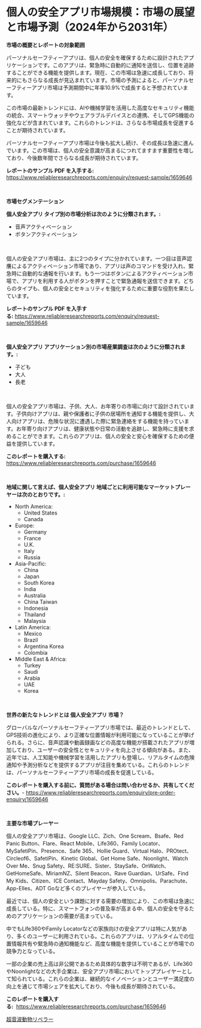<p><h1>個人の安全アプリ市場規模：市場の展望と市場予測（2024年から2031年）</h1></p><p><strong>市場の概要とレポートの対象範囲</strong></p>
<p><p>パーソナルセーフティーアプリは、個人の安全を確保するために設計されたアプリケーションです。このアプリは、緊急時に自動的に通知を送信し、位置を追跡することができる機能を提供します。現在、この市場は急速に成長しており、将来的にもさらなる成長が見込まれています。市場の予測によると、パーソナルセーフティーアプリ市場は予測期間中に年率10.9%で成長すると予想されています。</p><p>この市場の最新トレンドには、AIや機械学習を活用した高度なセキュリティ機能の統合、スマートウォッチやウェアラブルデバイスとの連携、そしてGPS機能の強化などが含まれています。これらのトレンドは、さらなる市場成長を促進することが期待されています。</p><p>パーソナルセーフティーアプリ市場は今後も拡大し続け、その成長は急速に進んでいます。この市場は、個人の安全意識が高まるにつれてますます重要性を増しており、今後数年間でさらなる成長が期待されています。</p></p>
<p><strong>レポートのサンプル PDF を入手する:</strong> <a href="https://www.reliableresearchreports.com/enquiry/request-sample/1659646">https://www.reliableresearchreports.com/enquiry/request-sample/1659646</a></p>
<p>&nbsp;</p>
<p><strong>市場セグメンテーション</strong></p>
<p><strong>個人安全アプリ タイプ別の市場分析は次のように分類されます。:</strong></p>
<p><ul><li>音声アクティベーション</li><li>ボタンアクティベーション</li></ul></p>
<p>&nbsp;</p>
<p><p>個人の安全アプリ市場は、主に2つのタイプに分かれています。一つ目は音声認譍によるアクティベーション市場であり、アプリは声のコマンドを受け入れ、緊急時に自動的な通報を行います。もう一つはボタンによるアクティベーション市場で、アプリを利用する人がボタンを押すことで緊急通報を送信できます。どちらのタイプも、個人の安全とセキュリティを強化するために重要な役割を果たしています。</p></p>
<p><strong>レポートのサンプル PDF を入手する:</strong>&nbsp;<a href="https://www.reliableresearchreports.com/enquiry/request-sample/1659646">https://www.reliableresearchreports.com/enquiry/request-sample/1659646</a></p>
<p>&nbsp;</p>
<p><strong> 個人安全アプリ アプリケーション別の市場産業調査は次のように分類されます。:</strong></p>
<p><ul><li>子ども</li><li>大人</li><li>長老</li></ul></p>
<p>&nbsp;</p>
<p><p>個人の安全アプリ市場は、子供、大人、お年寄りの市場に向けて設計されています。子供向けアプリは、親や保護者に子供の居場所を通知する機能を提供し、大人向けアプリは、危険な状況に遭遇した際に緊急連絡をする機能を持っています。お年寄り向けアプリは、健康状態や日常の活動を追跡し、緊急時に支援を求めることができます。これらのアプリは、個人の安全と安心を確保するための便益を提供しています。</p></p>
<p><strong>このレポートを購入する:</strong>&nbsp; <a href="https://www.reliableresearchreports.com/purchase/1659646">https://www.reliableresearchreports.com/purchase/1659646</a></p>
<p>&nbsp;</p>
<p><strong>地域に関して言えば、個人安全アプリ 地域ごとに利用可能なマーケットプレーヤーは次のとおりです。:</strong></p>
<p><ul>
    <li>
        North America:
        <ul>
            <li>United States</li>
            <li>Canada</li>
        </ul>
    </li>
    <li>
        Europe:
        <ul>
            <li>Germany</li>
            <li>France</li>
            <li>U.K.</li>
            <li>Italy</li>
            <li>Russia</li>
        </ul>
    </li>
    <li>
        Asia-Pacific:
        <ul>
            <li>China</li>
            <li>Japan</li>
            <li>South Korea</li>
            <li>India</li>
            <li>Australia</li>
            <li>China Taiwan</li>
            <li>Indonesia</li>
            <li>Thailand</li>
            <li>Malaysia</li>
        </ul>
    </li>
    <li>
        Latin America:
        <ul>
            <li>Mexico</li>
            <li>Brazil</li>
            <li>Argentina Korea</li>
            <li>Colombia</li>
        </ul>
    </li>
    <li>
        Middle East & Africa:
        <ul>
            <li>Turkey</li>
            <li>Saudi</li>
            <li>Arabia</li>
            <li>UAE</li>
            <li>Korea</li>
        </ul>
    </li>
    </ul></p>
<p>&nbsp;</p>
<p><strong>世界の新たなトレンドとは 個人安全アプリ 市場？</strong></p>
<p><p>グローバルなパーソナルセーフティーアプリ市場では、最近のトレンドとして、GPS技術の進化により、より正確な位置情報が利用可能になっていることが挙げられる。さらに、音声認識や動画録画などの高度な機能が搭載されたアプリが増加しており、ユーザーの安全性とセキュリティを向上させる傾向がある。また、近年では、人工知能や機械学習を活用したアプリも登場し、リアルタイムの危険通知や予測分析などを提供するアプリが注目を集めている。これらのトレンドは、パーソナルセーフティーアプリ市場の成長を促進している。</p></p>
<p><strong>このレポートを購入する前に、質問がある場合は問い合わせるか、共有してください。</strong>- <a href="https://www.reliableresearchreports.com/enquiry/pre-order-enquiry/1659646">https://www.reliableresearchreports.com/enquiry/pre-order-enquiry/1659646</a></p>
<p>&nbsp;</p>
<p><strong>主要な市場プレーヤー</strong></p>
<p><p>個人の安全アプリ市場は、Google LLC、Zich、One Scream、Bsafe、Red Panic Button、Flare、React Mobile、Life360、Family Locator、MySafetiPin、Presence、Safe 365、Hollie Guard、Virtual Halo、PROtect、Circleof6、SafetiPin、Kinetic Global、Get Home Safe、Noonlight、Watch Over Me、Snug Safety、RE:SURE、Sister、StaySafe、OnWatch、GetHomeSafe、MiriamNZ、Silent Beacon、Rave Guardian、UrSafe、Find My Kids、Citizen、ICE Contact、Mayday Safety、Omnipolis、Parachute、App-Elles、ADT Goなど多くのプレイヤーが参入している。</p><p>最近では、個人の安全という課題に対する需要の増加により、この市場は急速に成長している。特に、スマートフォンの普及率が高まる中、個人の安全を守るためのアプリケーションの需要が高まっている。</p><p>中でもLife360やFamily Locatorなどの家族向けの安全アプリは特に人気があり、多くのユーザーに利用されている。これらのアプリは、リアルタイムでの位置情報共有や緊急時の通知機能など、高度な機能を提供していることが市場での競争力となっている。</p><p>一部の企業の売上高は非公開であるため具体的な数字は不明であるが、Life360やNoonlightなどの大手企業は、安全アプリ市場においてトッププレイヤーとして知られている。これらの企業は、継続的なイノベーションとユーザー満足度の向上を通じて市場シェアを拡大しており、今後も成長が期待されている。</p></p>
<p><strong>このレポートを購入する:</strong>&nbsp;&nbsp;<a href="https://www.reliableresearchreports.com/purchase/1659646">https://www.reliableresearchreports.com/purchase/1659646</a></p>
<p><p><a href="https://github.com/SantosDicki04/Market-Research-Report-List-1/blob/main/280083312757.md">超音波動物リペラー</a></p></p>